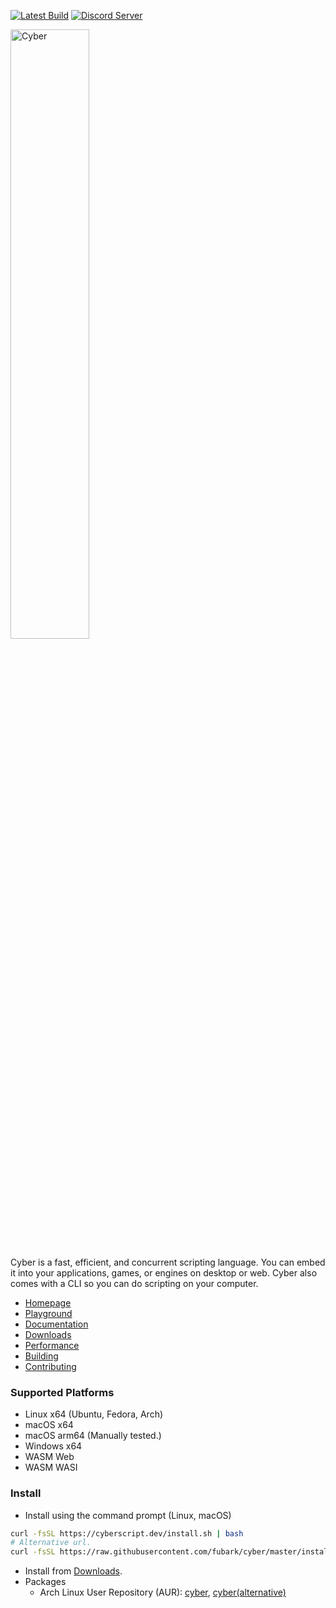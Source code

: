 [![Latest Build](https://github.com/fubark/cyber/actions/workflows/latest-build.yml/badge.svg)](https://github.com/fubark/cyber/actions/workflows/latest-build.yml)
[![Discord Server](https://img.shields.io/discord/828041790711136274.svg?color=7289da&label=Discord&logo=discord&style=flat-square)](https://discord.gg/YF82GYvBxQ)

<img alt="Cyber" src="https://github.com/fubark/cyber/assets/94020660/f7a568bc-5223-41e3-895b-b102d2715187" width="50%">

Cyber is a fast, efficient, and concurrent scripting language. You can embed it into your applications, games, or engines on desktop or web. Cyber also comes with a CLI so you can do scripting on your computer.

- [Homepage](https://cyberscript.dev)
- [Playground](https://cyberscript.dev/play.html)
- [Documentation](https://fubark.github.io/cyber)
- [Downloads](https://github.com/fubark/cyber/releases)
- [Performance](https://cyberscript.dev/performance.html)
- [Building](https://github.com/fubark/cyber/blob/master/docs/build.md)
- [Contributing](https://github.com/fubark/cyber/blob/master/docs/contributing.md)

### Supported Platforms
- Linux x64 (Ubuntu, Fedora, Arch)
- macOS x64
- macOS arm64 (Manually tested.)
- Windows x64
- WASM Web
- WASM WASI

### Install
- Install using the command prompt (Linux, macOS)
```sh
curl -fsSL https://cyberscript.dev/install.sh | bash
# Alternative url.
curl -fsSL https://raw.githubusercontent.com/fubark/cyber/master/install.sh | bash
```
- Install from [Downloads](https://github.com/fubark/cyber/releases).
- Packages
  - Arch Linux User Repository (AUR): [cyber](https://aur.archlinux.org/packages/cyber-bin), [cyber(alternative)](https://aur.archlinux.org/packages/cyberscript)
